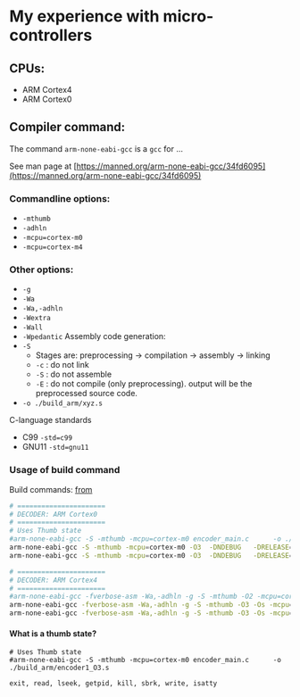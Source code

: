 # My experience with micro-controllers

## CPUs:
* ARM Cortex4
* ARM Cortex0

## Compiler command:

The command `arm-none-eabi-gcc` is a `gcc` for ...

See man page at [https://manned.org/arm-none-eabi-gcc/34fd6095](https://manned.org/arm-none-eabi-gcc/34fd6095)


### Commandline options:
* `-mthumb`
* `-adhln`
* `-mcpu=cortex-m0`
* `-mcpu=cortex-m4`

### Other options:
* `-g`
* `-Wa`
* `-Wa,-adhln`
* `-Wextra`
* `-Wall`
* `-Wpedantic`
Assembly code generation:
* `-S`
   * Stages are: preprocessing -> compilation -> assembly -> linking
   * `-c` : do not link
   * `-S` : do not assemble
   * `-E` : do not compile (only preprocessing). output will be the preprocessed source code.
* `-o ./build_arm/xyz.s`

C-language standards
* C99    `-std=c99` 
* GNU11  `-std=gnu11`


### Usage of build command
Build commands: [from](https://github.com/sohale/huffman-bitstream-c/blob/master/rebuild.sh)

```bash
# ======================
# DECODER: ARM Cortex0
# ======================
# Uses Thumb state
#arm-none-eabi-gcc -S -mthumb -mcpu=cortex-m0 encoder_main.c      -o ./build_arm/encoder1_O3.s
arm-none-eabi-gcc -S -mthumb -mcpu=cortex-m0 -O3  -DNDEBUG   -DRELEASE=0 encoder_main.c      -o ./build_arm/encoder_main.s
arm-none-eabi-gcc -S -mthumb -mcpu=cortex-m0 -O3  -DNDEBUG   -DRELEASE=0 decoder_main.c      -o ./build_arm/decoder_main.s

# ======================
# DECODER: ARM Cortex4
# ======================
#arm-none-eabi-gcc -fverbose-asm -Wa,-adhln -g -S -mthumb -O2 -mcpu=cortex-m0 encoder_main.c    -o ./build_arm/encoder2.s
arm-none-eabi-gcc -fverbose-asm -Wa,-adhln -g -S -mthumb -O3 -Os -mcpu=cortex-m4 -DNDEBUG  -DRELEASE=1  encoder_main.c    -o ./build_arm/encoder_main_verbose.s
arm-none-eabi-gcc -fverbose-asm -Wa,-adhln -g -S -mthumb -O3 -Os -mcpu=cortex-m4 -DNDEBUG  -DRELEASE=1  decoder_main.c    -o ./build_arm/decoder_main_verbose.s
```

#### What is a thumb state?
```
# Uses Thumb state
#arm-none-eabi-gcc -S -mthumb -mcpu=cortex-m0 encoder_main.c      -o ./build_arm/encoder1_O3.s
```

`exit, read, lseek, getpid, kill, sbrk, write, isatty`

